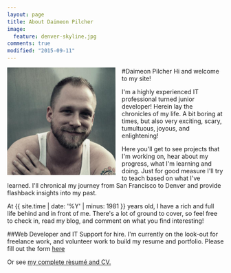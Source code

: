 ```yaml
---
layout: page
title: About Daimeon Pilcher
image:
  feature: denver-skyline.jpg
comments: true
modified: "2015-09-11"
---
```

#Daimeon Pilcher
<img src="/images/websitephoto.jpg" style="padding-right: 15px; height: 250px; min-width: 50px;" align="left"> Hi and welcome to my site!

I'm a highly experienced IT professional turned junior developer!  Herein lay the chronicles of my life.  A bit boring at times, but also very exciting, scary, tumultuous, joyous, and enlightening!

Here you'll get to see projects that I'm working on, hear about my progress, what I'm learning and doing.  Just for good measure I'll try to teach based on what I've learned.  I'll chronical my journey from San Francisco to Denver and provide flashback insights into my past.    

At {{ site.time | date: '%Y' | minus: 1981 }} years old, I have a rich and full life behind and in front of me.  There's a lot of ground to cover, so feel free to check in, read my blog, and comment on what you find interesting!

##Web Developer and IT Support for hire.
I'm currently on the look-out for freelance work, and volunteer work to build my resume and portfolio.  Please fill out the form [here][0b013924]

Or see [my complete rèsumé and CV.](https://drive.google.com/open?id=0B3qlWpmm7K-GfkotYWQzZVZwd0hnZGxNZ3BfYy1uMnNSTmVlbTBfanlZN2FwODBBMGNBcGM)

  [0b013924]: http://goo.gl/forms/3pmYf4yVRn "Service Request Form"
